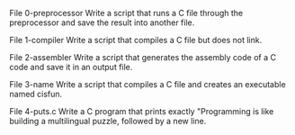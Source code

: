 File 0-preprocessor Write a script that runs a C file through the preprocessor and save the result into another file.

File 1-compiler Write a script that compiles a C file but does not link.

File 2-assembler Write a script that generates the assembly code of a C code and save it in an output file.

File 3-name Write a script that compiles a C file and creates an executable named cisfun.

File 4-puts.c Write a C program that prints exactly "Programming is like building a multilingual puzzle, followed by a new line.
